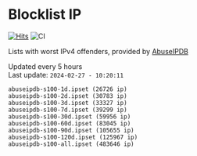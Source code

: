 # Blocklist IP

[![Hits](https://hits.seeyoufarm.com/api/count/incr/badge.svg?url=https%3A%2F%2Fgithub.com%2Fborestad%2Fblocklist-ip%2F&count_bg=%2379C83D&title_bg=%23555555&icon=&icon_color=%23E7E7E7&title=hits&edge_flat=false)](https://hits.seeyoufarm.com)  ![CI](https://img.shields.io/github/workflow/status/borestad/blocklist-ip/CI?style=flat-square)

Lists with worst IPv4 offenders, provided by [AbuseIPDB](https://www.abuseipdb.com/)

<!-- FOOTER-PLACEHOLDER -->
Updated every 5 hours<br>
Last update: `2024-02-27 - 10:20:11`
```
abuseipdb-s100-1d.ipset (26726 ip)
abuseipdb-s100-2d.ipset (30783 ip)
abuseipdb-s100-3d.ipset (33327 ip)
abuseipdb-s100-7d.ipset (39299 ip)
abuseipdb-s100-30d.ipset (59956 ip)
abuseipdb-s100-60d.ipset (83045 ip)
abuseipdb-s100-90d.ipset (105655 ip)
abuseipdb-s100-120d.ipset (125967 ip)
abuseipdb-s100-all.ipset (483646 ip)
```

